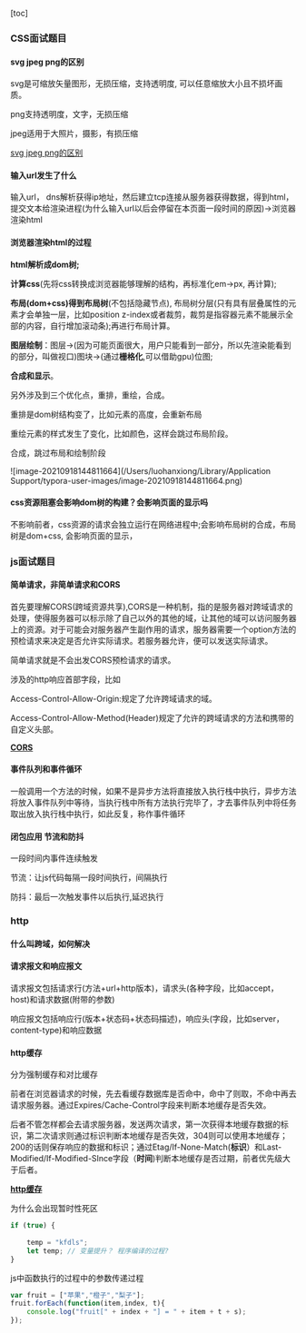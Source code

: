 [toc]

### CSS面试题目

#### svg jpeg png的区别

svg是可缩放矢量图形，无损压缩，支持透明度, 可以任意缩放大小且不损坏画质。

png支持透明度，文字，无损压缩

jpeg适用于大照片，摄影，有损压缩

[svg jpeg png的区别](https://zhuanlan.zhihu.com/p/53441916)

#### 输入url发生了什么

输入url， dns解析获得ip地址，然后建立tcp连接从服务器获得数据，得到html，提交文本给渲染进程(为什么输入url以后会停留在本页面一段时间的原因)->浏览器渲染html

#### 浏览器渲染html的过程

**html解析成dom树;**

**计算css**(先将css转换成浏览器能够理解的结构，再标准化em->px, 再计算); 

**布局(dom+css)得到布局树**(不包括隐藏节点), 布局树分层(只有具有层叠属性的元素才会单独一层，比如position z-index或者裁剪，裁剪是指容器元素不能展示全部的内容，自行增加滚动条);再进行布局计算。

 **图层绘制**：图层->(因为可能页面很大，用户只能看到一部分，所以先渲染能看到的部分，叫做视口)图块->(通过**栅格化**,可以借助gpu)位图;

**合成和显示**。

另外涉及到三个优化点，重排，重绘，合成。

重排是dom树结构变了，比如元素的高度，会重新布局

重绘元素的样式发生了变化，比如颜色，这样会跳过布局阶段。

合成，跳过布局和绘制阶段

![image-20210918144811664](/Users/luohanxiong/Library/Application Support/typora-user-images/image-20210918144811664.png)

#### css资源阻塞会影响dom树的构建？会影响页面的显示吗

不影响前者，css资源的请求会独立运行在网络进程中;会影响布局树的合成，布局树是dom+css, 会影响页面的显示，

### js面试题目

#### 简单请求，非简单请求和CORS

首先要理解CORS(跨域资源共享),CORS是一种机制，指的是服务器对跨域请求的处理，使得服务器可以标示除了自己以外的其他的域，让其他的域可以访问服务器上的资源。对于可能会对服务器产生副作用的请求，服务器需要一个option方法的预检请求来决定是否允许实际请求。若服务器允许，便可以发送实际请求。

简单请求就是不会出发CORS预检请求的请求。

涉及的http响应首部字段，比如

Access-Control-Allow-Origin:规定了允许跨域请求的域。

Access-Control-Allow-Method(Header)规定了允许的跨域请求的方法和携带的自定义头部。

**[CORS](https://developer.mozilla.org/zh-CN/docs/Web/HTTP/CORS#preflighted_requests)**

#### 事件队列和事件循环

一般调用一个方法的时候，如果不是异步方法将直接放入执行栈中执行，异步方法将放入事件队列中等待，当执行栈中所有方法执行完毕了，才去事件队列中将任务取出放入执行栈中执行，如此反复，称作事件循环

#### 闭包应用 节流和防抖

一段时间内事件连续触发

节流：让js代码每隔一段时间执行，间隔执行

防抖：最后一次触发事件以后执行,延迟执行

### http

#### 什么叫跨域，如何解决

#### 请求报文和响应报文

请求报文包括请求行(方法+url+http版本)，请求头(各种字段，比如accept，host)和请求数据(附带的参数)

响应报文包括响应行(版本+状态码+状态码描述)，响应头(字段，比如server，content-type)和响应数据

#### http缓存

分为强制缓存和对比缓存

前者在浏览器请求的时候，先去看缓存数据库是否命中，命中了则取，不命中再去请求服务器。通过Expires/Cache-Control字段来判断本地缓存是否失效。

后者不管怎样都会去请求服务器，发送两次请求，第一次获得本地缓存数据的标识，第二次请求则通过标识判断本地缓存是否失效，304则可以使用本地缓存；200的话则保存响应的数据和标识；通过Etag/If-None-Match(**标识**）和Last-Modified/If-Modified-SInce字段（**时间**)判断本地缓存是否过期，前者优先级大于后者。

**[http缓存](https://segmentfault.com/a/1190000021716418)**

为什么会出现暂时性死区

```js
if (true) {
    
    temp = "kfdls";
    let temp; // 变量提升？ 程序编译的过程?
}
```



js中函数执行的过程中的参数传递过程

```js
var fruit = ["苹果","橙子","梨子"];
fruit.forEach(function(item,index, t){
    console.log("fruit[" + index + "] = " + item + t + s);
});
```

